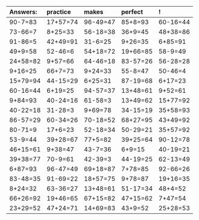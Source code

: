 | Answers: | practice | makes | perfect | ! |
| :--- | :--- | :--- | :--- | :--- |
| 90-7=83 | 17+57=74 | 96-49=47 | 85+8=93 | 60-16=44 | 
| 73-66=7 | 8+25=33 | 56-18=38 | 36+9=45 | 48+38=86 | 
| 91-86=5 | 42+49=91 | 31-6=25 | 9+26=35 | 6+85=91 | 
| 49+9=58 | 52-46=6 | 54+18=72 | 19+66=85 | 58-9=49 | 
| 24+58=82 | 9+57=66 | 64-46=18 | 83-57=26 | 56-28=28 | 
| 9+16=25 | 66+7=73 | 9+24=33 | 55-8=47 | 50-46=4 | 
| 15+79=94 | 44-15=29 | 6+25=31 | 87-19=68 | 6+17=23 | 
| 60-16=44 | 6+19=25 | 94-57=37 | 13+48=61 | 9+52=61 | 
| 9+84=93 | 40-24=16 | 61-58=3 | 13+49=62 | 15+77=92 | 
| 40-22=18 | 31-28=3 | 9+69=78 | 34-15=19 | 35+58=93 | 
| 86-57=29 | 60-34=26 | 70-18=52 | 68+27=95 | 43+49=92 | 
| 80-71=9 | 17+6=23 | 52-18=34 | 50-29=21 | 35+57=92 | 
| 53-9=44 | 39+28=67 | 77+5=82 | 39+25=64 | 90-12=78 | 
| 46+15=61 | 9+38=47 | 43-7=36 | 6+9=15 | 40-19=21 | 
| 39+38=77 | 70-9=61 | 42-39=3 | 44-19=25 | 62-13=49 | 
| 6+87=93 | 96-47=49 | 69+18=87 | 7+78=85 | 92-66=26 | 
| 83-48=35 | 91-69=22 | 18+57=75 | 9+78=87 | 19+16=35 | 
| 8+24=32 | 63-36=27 | 13+48=61 | 51-17=34 | 48+4=52 | 
| 66+26=92 | 19+46=65 | 67+15=82 | 47+15=62 | 7+47=54 | 
| 23+29=52 | 47+24=71 | 14+69=83 | 43+9=52 | 25+28=53 | 
